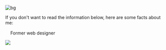 ![bg](https://user-images.githubusercontent.com/73794986/211291437-60dc0b92-99f3-44be-bdac-2efe7a77bdbc.jpg)


If you don't want to read the information below, here are some facts about me:

<img src="https://user-images.githubusercontent.com/73794986/211291570-a1c4a3b0-29b6-4157-99a5-6c531ae92b72.png" width="16"><span>Former web designer</span>

![](https://komarev.com/ghpvc/?username=D33key)
